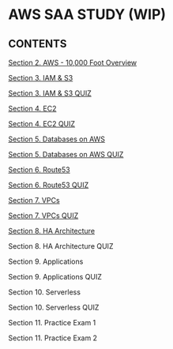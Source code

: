 # AWS SAA STUDY (WIP)

## CONTENTS
[Section 2. AWS - 10,000 Foot Overview](./sec2.md)

[Section 3. IAM & S3](./sec3.md)

[Section 3. IAM & S3 QUIZ](./sec3_quiz.md)

[Section 4. EC2](./sec4.md)

[Section 4. EC2 QUIZ](./sec4_quiz.md)

[Section 5. Databases on AWS](./sec5.md)

[Section 5. Databases on AWS QUIZ](./sec5_quiz.md)

[Section 6. Route53](./sec6.md)

[Section 6. Route53 QUIZ](./sec6_quiz.md)

[Section 7. VPCs](./sec7.md)

[Section 7. VPCs QUIZ](./sec7_quiz.md)

[Section 8. HA Architecture](./sec8.md)

Section 8. HA Architecture QUIZ

Section 9. Applications

Section 9. Applications QUIZ

Section 10. Serverless

Section 10. Serverless QUIZ

Section 11. Practice Exam 1

Section 11. Practice Exam 2
